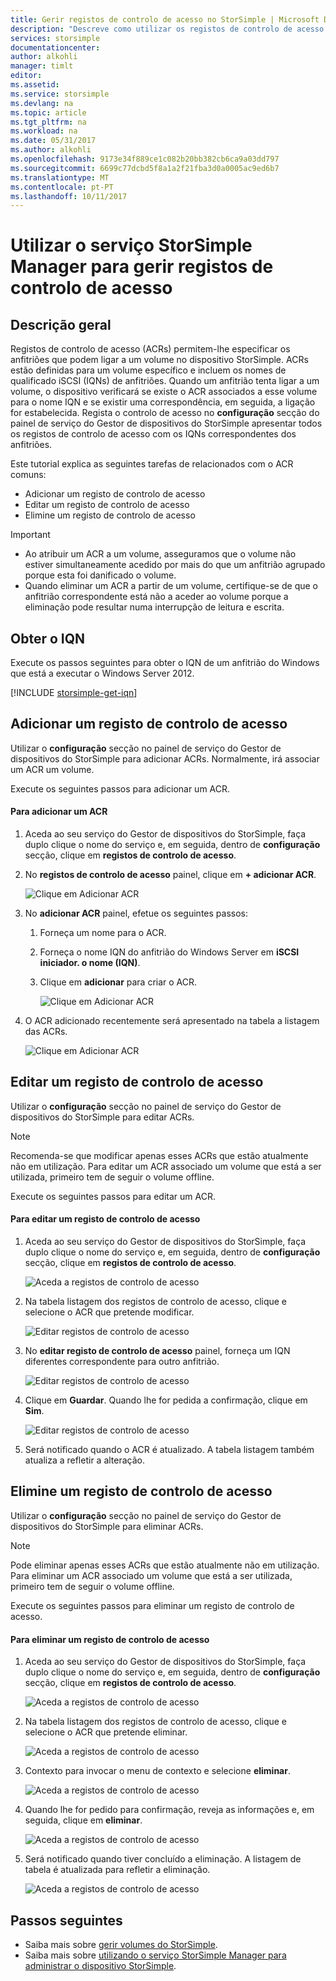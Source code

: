 ```yaml
---
title: Gerir registos de controlo de acesso no StorSimple | Microsoft Docs
description: "Descreve como utilizar os registos de controlo de acesso (ACRs) para determinar os anfitriões que podem ligar a um volume no dispositivo StorSimple."
services: storsimple
documentationcenter: 
author: alkohli
manager: timlt
editor: 
ms.assetid: 
ms.service: storsimple
ms.devlang: na
ms.topic: article
ms.tgt_pltfrm: na
ms.workload: na
ms.date: 05/31/2017
ms.author: alkohli
ms.openlocfilehash: 9173e34f889ce1c082b20bb382cb6ca9a03dd797
ms.sourcegitcommit: 6699c77dcbd5f8a1a2f21fba3d0a0005ac9ed6b7
ms.translationtype: MT
ms.contentlocale: pt-PT
ms.lasthandoff: 10/11/2017
---
```

# <a name="use-the-storsimple-manager-service-to-manage-access-control-records"></a>Utilizar o serviço StorSimple Manager para gerir registos de controlo de acesso

## <a name="overview"></a>Descrição geral
Registos de controlo de acesso (ACRs) permitem-lhe especificar os anfitriões que podem ligar a um volume no dispositivo StorSimple. ACRs estão definidas para um volume específico e incluem os nomes de qualificado iSCSI (IQNs) de anfitriões. Quando um anfitrião tenta ligar a um volume, o dispositivo verificará se existe o ACR associados a esse volume para o nome IQN e se existir uma correspondência, em seguida, a ligação for estabelecida. Regista o controlo de acesso no **configuração** secção do painel de serviço do Gestor de dispositivos do StorSimple apresentar todos os registos de controlo de acesso com os IQNs correspondentes dos anfitriões.

Este tutorial explica as seguintes tarefas de relacionados com o ACR comuns:

* Adicionar um registo de controlo de acesso
* Editar um registo de controlo de acesso
* Elimine um registo de controlo de acesso

> [!IMPORTANT]
> * Ao atribuir um ACR a um volume, asseguramos que o volume não estiver simultaneamente acedido por mais do que um anfitrião agrupado porque esta foi danificado o volume.
> * Quando eliminar um ACR a partir de um volume, certifique-se de que o anfitrião correspondente está não a aceder ao volume porque a eliminação pode resultar numa interrupção de leitura e escrita.

## <a name="get-the-iqn"></a>Obter o IQN

Execute os passos seguintes para obter o IQN de um anfitrião do Windows que está a executar o Windows Server 2012.

[!INCLUDE [storsimple-get-iqn](../../includes/storsimple-get-iqn.md)]


## <a name="add-an-access-control-record"></a>Adicionar um registo de controlo de acesso
Utilizar o **configuração** secção no painel de serviço do Gestor de dispositivos do StorSimple para adicionar ACRs. Normalmente, irá associar um ACR um volume.

Execute os seguintes passos para adicionar um ACR.

#### <a name="to-add-an-acr"></a>Para adicionar um ACR

1. Aceda ao seu serviço do Gestor de dispositivos do StorSimple, faça duplo clique o nome do serviço e, em seguida, dentro de **configuração** secção, clique em **registos de controlo de acesso**.
2. No **registos de controlo de acesso** painel, clique em **+ adicionar ACR**.

    ![Clique em Adicionar ACR](./media/storsimple-8000-manage-acrs/createacr1.png)

3. No **adicionar ACR** painel, efetue os seguintes passos:

    1. Forneça um nome para o ACR.
    
    2. Forneça o nome IQN do anfitrião do Windows Server em **iSCSI iniciador. o nome (IQN)**.

    3. Clique em **adicionar** para criar o ACR.

        ![Clique em Adicionar ACR](./media/storsimple-8000-manage-acrs/createacr2.png)

4.  O ACR adicionado recentemente será apresentado na tabela a listagem das ACRs.

    ![Clique em Adicionar ACR](./media/storsimple-8000-manage-acrs/createacr5.png)


## <a name="edit-an-access-control-record"></a>Editar um registo de controlo de acesso
Utilizar o **configuração** secção no painel de serviço do Gestor de dispositivos do StorSimple para editar ACRs.

> [!NOTE]
> Recomenda-se que modificar apenas esses ACRs que estão atualmente não em utilização. Para editar um ACR associado um volume que está a ser utilizada, primeiro tem de seguir o volume offline.

Execute os seguintes passos para editar um ACR.

#### <a name="to-edit-an-access-control-record"></a>Para editar um registo de controlo de acesso
1.  Aceda ao seu serviço do Gestor de dispositivos do StorSimple, faça duplo clique o nome do serviço e, em seguida, dentro de **configuração** secção, clique em **registos de controlo de acesso**.

    ![Aceda a registos de controlo de acesso](./media/storsimple-8000-manage-acrs/createacr1.png)

2. Na tabela listagem dos registos de controlo de acesso, clique e selecione o ACR que pretende modificar.

    ![Editar registos de controlo de acesso](./media/storsimple-8000-manage-acrs/editacr1.png)

3. No **editar registo de controlo de acesso** painel, forneça um IQN diferentes correspondente para outro anfitrião.

    ![Editar registos de controlo de acesso](./media/storsimple-8000-manage-acrs/editacr2.png)

4. Clique em **Guardar**. Quando lhe for pedida a confirmação, clique em **Sim**. 

    ![Editar registos de controlo de acesso](./media/storsimple-8000-manage-acrs/editacr3.png)

5. Será notificado quando o ACR é atualizado. A tabela listagem também atualiza a refletir a alteração.

   
## <a name="delete-an-access-control-record"></a>Elimine um registo de controlo de acesso
Utilizar o **configuração** secção no painel de serviço do Gestor de dispositivos do StorSimple para eliminar ACRs.

> [!NOTE]
> Pode eliminar apenas esses ACRs que estão atualmente não em utilização. Para eliminar um ACR associado um volume que está a ser utilizada, primeiro tem de seguir o volume offline.

Execute os seguintes passos para eliminar um registo de controlo de acesso.

#### <a name="to-delete-an-access-control-record"></a>Para eliminar um registo de controlo de acesso
1.  Aceda ao seu serviço do Gestor de dispositivos do StorSimple, faça duplo clique o nome do serviço e, em seguida, dentro de **configuração** secção, clique em **registos de controlo de acesso**.

    ![Aceda a registos de controlo de acesso](./media/storsimple-8000-manage-acrs/createacr1.png)

2. Na tabela listagem dos registos de controlo de acesso, clique e selecione o ACR que pretende eliminar.

    ![Aceda a registos de controlo de acesso](./media/storsimple-8000-manage-acrs/deleteacr1.png)

3. Contexto para invocar o menu de contexto e selecione **eliminar**.

    ![Aceda a registos de controlo de acesso](./media/storsimple-8000-manage-acrs/deleteacr2.png)

4. Quando lhe for pedido para confirmação, reveja as informações e, em seguida, clique em **eliminar**.

    ![Aceda a registos de controlo de acesso](./media/storsimple-8000-manage-acrs/deleteacr3.png)

5. Será notificado quando tiver concluído a eliminação. A listagem de tabela é atualizada para refletir a eliminação.

    ![Aceda a registos de controlo de acesso](./media/storsimple-8000-manage-acrs/deleteacr5.png)

## <a name="next-steps"></a>Passos seguintes
* Saiba mais sobre [gerir volumes do StorSimple](storsimple-8000-manage-volumes-u2.md).
* Saiba mais sobre [utilizando o serviço StorSimple Manager para administrar o dispositivo StorSimple](storsimple-8000-manager-service-administration.md).

